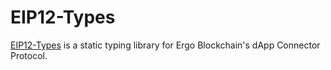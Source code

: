 # EIP12-Types

[EIP12-Types](https://github.com/capt-nemo429/eip12-types) is a static typing library for Ergo Blockchain's dApp Connector Protocol.
